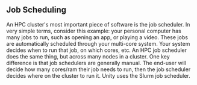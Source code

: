 ## Job Scheduling ##

An HPC cluster's most important piece of software is the job scheduler. In very simple terms, consider this example: your personal computer has many jobs to run, such as opening an app, or playing a video. These jobs are automatically scheduled through your multi-core system. Your system decides when to run that job, on which cores, etc. An HPC job scheduler does the same thing, but across many nodes in a cluster. One key difference is that job schedulers are generally manual. The end-user will decide how many cores/ram their job needs to run, then the job scheduler decides where on the cluster to run it. Unity uses the Slurm job scheduler.